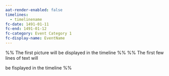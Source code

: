 ```yaml
---
aat-render-enabled: false
timelines:
  - timelinename
fc-date: 1491-01-11
fc-end: 1491-01-12
fc-category: Event Category 1
fc-display-name: EventName
---
```



%% The first picture will be displayed in the timeline %%
%% The first few lines of text will 

be fisplayed in the timeline %%
